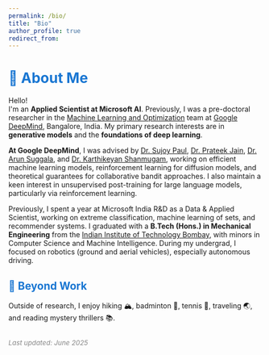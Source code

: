 ```yaml
---
permalink: /bio/
title: "Bio"
author_profile: true
redirect_from: 
---
```


# <span style="color:#1976d2;">👤 About Me</span>

Hello!  
I'm an **Applied Scientist at Microsoft AI**. Previously, I was a pre-doctoral researcher in the [Machine Learning and Optimization](https://research.google/teams/india-research-lab/) team at [Google DeepMind](https://deepmind.google/), Bangalore, India. My primary research interests are in **generative models** and the **foundations of deep learning**.

**At Google DeepMind**, I was advised by [Dr. Sujoy Paul](https://sujoyp.github.io/), [Dr. Prateek Jain](https://www.prateekjain.org/), [Dr. Arun Suggala](https://research.google/people/arun-sai-suggala/), and [Dr. Karthikeyan Shanmugam](https://sites.google.com/corp/view/karthikeyan-shanmugam), working on efficient machine learning models, reinforcement learning for diffusion models, and theoretical guarantees for collaborative bandit approaches. I also maintain a keen interest in unsupervised post-training for large language models, particularly via reinforcement learning.

Previously, I spent a year at Microsoft India R&D as a Data & Applied Scientist, working on extreme classification, machine learning of sets, and recommender systems. I graduated with a **B.Tech (Hons.) in Mechanical Engineering** from the [Indian Institute of Technology Bombay](https://www.iitb.ac.in), with minors in Computer Science and Machine Intelligence. During my undergrad, I focused on robotics (ground and aerial vehicles), especially autonomous driving.

## <span style="color:#1976d2;">🌱 Beyond Work</span>

Outside of research, I enjoy hiking 🏔️, badminton 🏸, tennis 🎾, traveling 🌏, and reading mystery thrillers 📚.


<div style="margin-top:2em; color:#888; font-size:0.95em;">
  <em>Last updated: June 2025</em>
</div>


